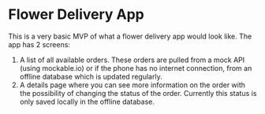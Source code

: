 # Flower Delivery App
This is a very basic MVP of what a flower delivery app would look like. The app has 2 screens:
1. A list of all available orders. These orders are pulled from a mock API (using mockable.io) or if the phone has no internet connection, from an offline database which is updated regularly.
2. A details page where you can see more information on the order with the possibility of changing the status of the order. Currently this status is only saved locally in the offline database.
